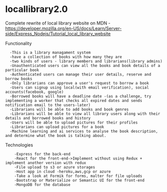 # locallibrary2.0
Complete rewrite of local library website on MDN - https://developer.mozilla.org/en-US/docs/Learn/Server-side/Express_Nodejs/Tutorial_local_library_website

Functionality   

      -This is a library managament system
      -have a collection of books with how many they are
      -two kinds of users - library members and librarians(library admins)
      -Unauthenticated users can view all the books and book details of a particular book
      -Authenticated users can manage their user details, reserve and borrow books
      -Only librarians can approve a user's request to borrow a book
      -Users can signup using local(with email verification), social accounts(facebook, google)
      -Borrowed books will have a deadline date -(as a challenge, try implementing a worker that checks all expired dates and sends notification email to the users-later)
      -Librarians will be able to add books and book genres
      -Librarians will be able to view all library users along with their details and borrowed books and history
      -Users will be able to upload pictures for their profiles
      -Librarians can upload pictures for a book
      -Machine learning and ai services to analyse the book description, and determine what the book is talking about.
 Technologies
 
        -Express for the back-end
        -React for the front-end->Implement without using Redux + implement another version with redux
        -File upload to s3 or azure storages
        -Host app in cloud -heroku,aws,gcp or azure
        -Take a look at Formik for forms, malter for file uploads
        -Bootstrap or Materialize or Semantic UI for the front-end
        -MongoDB for the database
      
     
